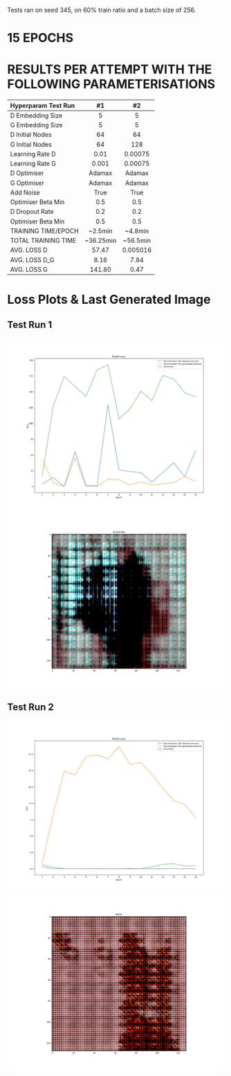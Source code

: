 Tests ran on seed 345, on 60% train ratio and a batch size of 256.

# 15 EPOCHS

# RESULTS PER ATTEMPT WITH THE FOLLOWING PARAMETERISATIONS

| Hyperparam Test Run   |   #1      |   #2         |
| :---------            | :-:       | :-:          |
| D Embedding Size      | 5         |   5          |
| G Embedding Size      | 5         |   5          |
| D Initial Nodes       | 64        |   64         |
| G Initial Nodes       | 64        |   128        |
| Learning Rate D       | 0.01      |   0.00075    |
| Learning Rate G       | 0.001     |   0.00075    |
| D Optimiser           | Adamax    |   Adamax     | 
| G Optimiser           | Adamax    |   Adamax     |
| Add Noise             | True      |   True       |
| Optimiser Beta Min    | 0.5       |    0.5       |
| D Dropout Rate        | 0.2       |   0.2        |
| Optimiser Beta Min    | 0.5       |   0.5        |
| TRAINING TIME/EPOCH   | ~2.5min   |   ~4.8min    |
| TOTAL TRAINING TIME   | ~36.25min |   ~56.5min   |
| AVG. LOSS D           | 57.47     |   0.005016   |
| AVG. LOSS D_G         | 8.16      |   7.84       |
| AVG. LOSS G           | 141.80    |   0.47       |

# Loss Plots & Last Generated Image

## Test Run 1
![Models Loss Plot](img/1/evaluation.png "Models Loss Plot")
![Last Generated Image](img/1/trainingSample.png "Last Generated Image")

## Test Run 2
![Models Loss Plot](img/2/evaluation.png "Models Loss Plot")
![Last Generated Image](img/2/trainingSample.png "Last Generated Image")